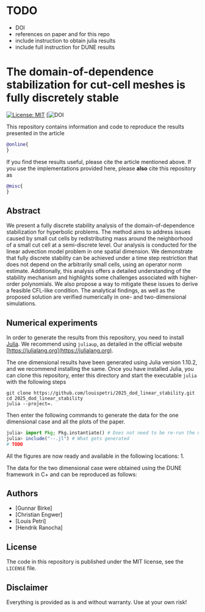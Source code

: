 # TODO
- DOI
- references on paper and for this repo
- include instruction to obtain julia results
- include full instruction for DUNE results

# The domain-of-dependence stabilization for cut-cell meshes is fully discretely stable

[![License: MIT](https://img.shields.io/badge/License-MIT-success.svg)](https://opensource.org/licenses/MIT)
[![DOI](#TODO)

This repository contains information and code to reproduce the results
presented in the article
```bibtex
@online{
}
```

If you find these results useful, please cite the article mentioned above.
If you use the implementations provided here, please **also** cite this
repository as
```bibtex
@misc{
}
```

## Abstract

We present a fully discrete stability analysis of the
domain-of-dependence stabilization for hyperbolic problems. The method
aims to address issues caused by small cut cells by redistributing
mass around the neighborhood of a small cut cell at a semi-discrete
level. Our analysis is conducted for the linear advection model
problem in one spatial dimension. We demonstrate that fully discrete
stability can be achieved under a time step restriction that does not
depend on the arbitrarily small cells, using an operator norm
estimate. Additionally, this analysis offers a detailed understanding
of the stability mechanism and highlights some challenges associated
with higher-order polynomials. We also propose a way to mitigate these
issues to derive a feasible CFL-like condition.
The analytical findings, as well as the proposed
solution are verified numerically in
one- and two-dimensional simulations.


## Numerical experiments

In order to generate the results from this repository, you need to install [Julia](https://julialang.org).
We recommend using `juliaup`, as detailed in the official website [https://julialang.org](https://julialang.org).


The one dimensional results have been generated using Julia version 1.10.2, and we recommend installing the same.
Once you have installed Julia, you can clone this repository, enter this directory and start the executable
`julia` with the following steps

```shell
git clone https://github.com/louispetri/2025_dod_linear_stability.git
cd 2025_dod_linear_stability
julia --project=.
```

Then enter the following commands to generate the data for the one dimensional case and all the plots of the paper.

```julia
julia> import Pkg; Pkg.instantiate() # Does not need to be re-run the next time you enter the REPL
julia> include("--.jl") # What gets generated
# TODO
```

All the figures are now ready and available in the following locations:
1. 

The data for the two dimensional case were obtained using the DUNE framework in C+ and can be reproduced as follows:


## Authors

- [Gunnar Birke]
- [Christian Engwer]
- [Louis Petri]
- [Hendrik Ranocha]


## License

The code in this repository is published under the MIT license, see the
`LICENSE` file.


## Disclaimer

Everything is provided as is and without warranty. Use at your own risk!
